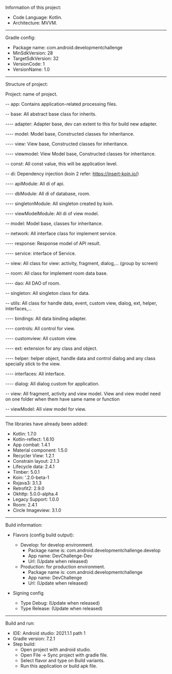 
Information of this project:
* Code Language: Kotlin.
* Architecture: MVVM.

----------------------------------------------   

Gradle config:
* Package name: com.android.developmentchallenge
* MinSdkVersion: 28
* TargetSdkVersion: 32
* VersionCode: 1
* VersionName: 1.0

----------------------------------------------   

Structure of project:

Project: name of project.

-- app: Contains application-related processing files.

-- base: All abstract base class for inherits.

---- adapter: Adapter base, dev can extent to this for build new adapter.

---- model: Model base, Constructed classes for inheritance.

---- view: View base, Constructed classes for inheritance.

---- viewmodel: View Model base, Constructed classes for inheritance.

-- const: All const value, this will be application level.

-- di: Dependency injection (koin 2 refer: https://insert-koin.io/)

---- apiModule: All di of api.

---- dbModule: All di of database, room.

---- singletonModule: All singleton created by koin.

---- viewModelModule: All di of view model.

-- model: Model base, classes for inheritance.

-- network: All interface class for implement service.

---- response: Response model of API result.

---- service: interface of Service.

-- view: All class for view: activity, fragment, dialog,... (group by screen)

-- room: All class for implement room data base.

---- dao: All DAO of room.

-- singleton: All singleton class for data.

-- utils: All class for handle data, event, custom view, dialog, ext, helper, interfaces,...

---- bindings: All data binding adapter.

---- controls: All control for view.

---- customview: All custom view.

---- ext: extension for any class and object.

---- helper: helper object, handle data and control dialog and any class specially stick to the view.

---- interfaces: All interface.

---- dialog: All dialog custom for application.

-- view: All fragment, activity and view model. View and view model need on one folder when them have same name or function

-- viewModel: All view model for view.

----------------------------------------------   

The libraries have already been added:
* Kotlin: 1.7.0
* Kotlin-reflect: 1.6.10
* App combat: 1.4.1
* Material component: 1.5.0
* Recycler View: 1.2.1
* Constrain layout: 2.1.3
* Lifecycle data: 2.4.1
* Timber: 5.0.1
* Koin: '.2.0-beta-1
* Rxjava3: 3.1.3
* Retrofit2: 2.9.0
* Okhttp: 5.0.0-alpha.4
* Legacy Support: 1.0.0
* Room: 2.4.1
* Circle Imageview: 3.1.0

----------------------------------------------       

Build information:
* Flavors (config build output):
    - Develop: for develop environment.
        + Package name is: com.android.developmentchallenge.develop
        + App name: DevChallenge-Dev
        + Url: (Update when released)
    - Production: for production environment.
        + Package name is: com.android.developmentchallenge
        + App name: DevChallenge
        + Url: (Update when released)

* Signing config
    - Type Debug: (Update when released)
    - Type Release: (Update when released)

----------------------------------------------     

Build and run:
* IDE: Android studio: 2021.1.1 path 1
* Gradle version: 7.2.1
* Step build:
    - Open project with android studio.
    - Open File -> Sync project with gradle file.
    - Select flavor and type on Build variants.
    - Run this application or build apk file.
